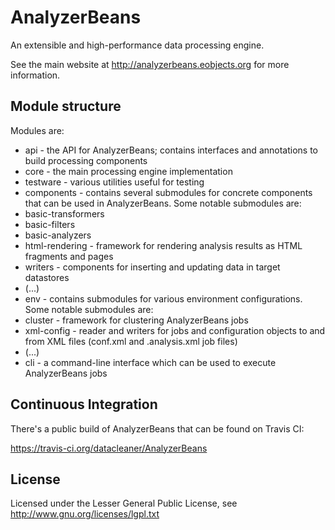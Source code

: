 AnalyzerBeans
=============

An extensible and high-performance data processing engine.

See the main website at http://analyzerbeans.eobjects.org for more information.


## Module structure

Modules are:

 * api - the API for AnalyzerBeans; contains interfaces and annotations to build processing components
 * core - the main processing engine implementation
 * testware - various utilities useful for testing
 * components - contains several submodules for concrete components that can be used in AnalyzerBeans. Some notable submodules are:
  * basic-transformers
  * basic-filters
  * basic-analyzers
  * html-rendering - framework for rendering analysis results as HTML fragments and pages
  * writers - components for inserting and updating data in target datastores
  * (...)
 * env - contains submodules for various environment configurations. Some notable submodules are:
  * cluster - framework for clustering AnalyzerBeans jobs
  * xml-config - reader and writers for jobs and configuration objects to and from XML files (conf.xml and .analysis.xml job files)
  * (...)
 * cli - a command-line interface which can be used to execute AnalyzerBeans jobs

## Continuous Integration

There's a public build of AnalyzerBeans that can be found on Travis CI:

https://travis-ci.org/datacleaner/AnalyzerBeans

## License

Licensed under the Lesser General Public License, see http://www.gnu.org/licenses/lgpl.txt
